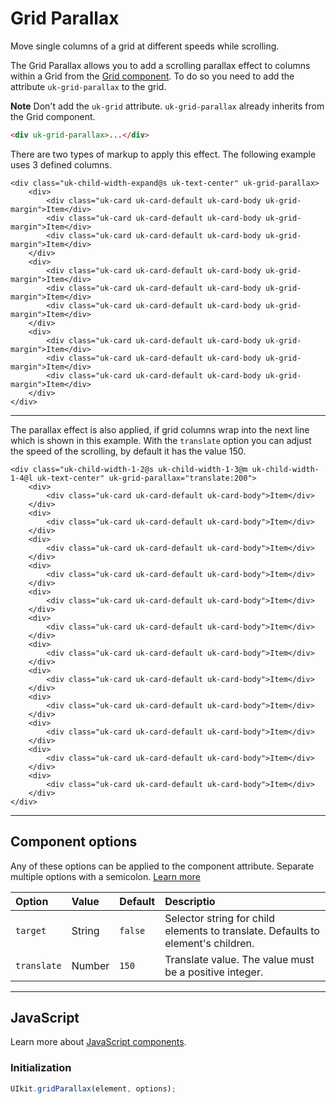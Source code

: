 # Grid Parallax

<p class="uk-text-lead">Move single columns of a grid at different speeds while scrolling.</p>

The Grid Parallax allows you to add a scrolling parallax effect to columns within a Grid from the [Grid component](grid.md). To do so you need to add the attribute `uk-grid-parallax` to the grid.

**Note** Don't add the `uk-grid` attribute. `uk-grid-parallax` already inherits from the Grid component.

```html
<div uk-grid-parallax>...</div>
```

There are two types of markup to apply this effect. The following example uses 3 defined columns.

```example
<div class="uk-child-width-expand@s uk-text-center" uk-grid-parallax>
    <div>
        <div class="uk-card uk-card-default uk-card-body uk-grid-margin">Item</div>
        <div class="uk-card uk-card-default uk-card-body uk-grid-margin">Item</div>
        <div class="uk-card uk-card-default uk-card-body uk-grid-margin">Item</div>
    </div>
    <div>
        <div class="uk-card uk-card-default uk-card-body uk-grid-margin">Item</div>
        <div class="uk-card uk-card-default uk-card-body uk-grid-margin">Item</div>
        <div class="uk-card uk-card-default uk-card-body uk-grid-margin">Item</div>
    </div>
    <div>
        <div class="uk-card uk-card-default uk-card-body uk-grid-margin">Item</div>
        <div class="uk-card uk-card-default uk-card-body uk-grid-margin">Item</div>
        <div class="uk-card uk-card-default uk-card-body uk-grid-margin">Item</div>
    </div>
</div>
```

***

The parallax effect is also applied, if grid columns wrap into the next line which is shown in this example. With the `translate` option you can adjust the speed of the scrolling, by default it has the value 150.

```example
<div class="uk-child-width-1-2@s uk-child-width-1-3@m uk-child-width-1-4@l uk-text-center" uk-grid-parallax="translate:200">
    <div>
        <div class="uk-card uk-card-default uk-card-body">Item</div>
    </div>
    <div>
        <div class="uk-card uk-card-default uk-card-body">Item</div>
    </div>
    <div>
        <div class="uk-card uk-card-default uk-card-body">Item</div>
    </div>
    <div>
        <div class="uk-card uk-card-default uk-card-body">Item</div>
    </div>
    <div>
        <div class="uk-card uk-card-default uk-card-body">Item</div>
    </div>
    <div>
        <div class="uk-card uk-card-default uk-card-body">Item</div>
    </div>
    <div>
        <div class="uk-card uk-card-default uk-card-body">Item</div>
    </div>
    <div>
        <div class="uk-card uk-card-default uk-card-body">Item</div>
    </div>
    <div>
        <div class="uk-card uk-card-default uk-card-body">Item</div>
    </div>
    <div>
        <div class="uk-card uk-card-default uk-card-body">Item</div>
    </div>
    <div>
        <div class="uk-card uk-card-default uk-card-body">Item</div>
    </div>
    <div>
        <div class="uk-card uk-card-default uk-card-body">Item</div>
    </div>
</div>
```

***

## Component options

Any of these options can be applied to the component attribute. Separate multiple options with a semicolon. [Learn more](javascript.md#component-configuration)

| Option      | Value  | Default | Descriptio                                                                       |
|:------------|:-------|:--------|:---------------------------------------------------------------------------------|
| `target`    | String | `false` | Selector string for child elements to translate. Defaults to element's children. |
| `translate` | Number | `150`   | Translate value. The value must be a positive integer.                           |

***

## JavaScript

Learn more about [JavaScript components](javascript.md#programmatic-use).

### Initialization

```js
UIkit.gridParallax(element, options);
```
